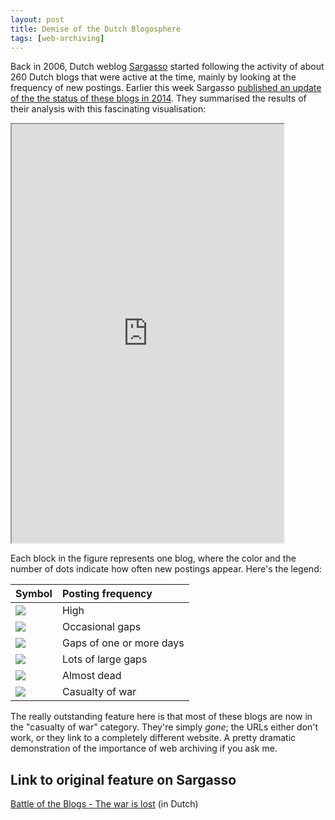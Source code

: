 ```yaml
---
layout: post
title: Demise of the Dutch Blogosphere
tags: [web-archiving]
---
```


Back in 2006, Dutch weblog [Sargasso](http://sargasso.nl/) started following the activity of about 260 Dutch blogs that were active at the time, mainly by looking at the frequency of new postings. <!-- more --> Earlier this week Sargasso [published an update of the the status of these blogs in 2014](http://sargasso.nl/battle-blogs-war-lost/). They summarised the results of their analysis with this fascinating visualisation: 

<iframe width="435" height="670" src="http://sargasso.nl/wp-content/uploads/2014/11/botb2014b.htm"></iframe>

Each block in the figure represents one blog, where the color and the number of dots indicate how often new postings appear. Here's the legend:

|Symbol|Posting frequency|
|:--|:--|
|![](http://www.sargasso.nl/wp-content/uploads/2006/03/bf1k1.png)|High|
|![](http://www.sargasso.nl/wp-content/uploads/2006/03/bf2k1.png)|Occasional gaps|
|![](http://www.sargasso.nl/wp-content/uploads/2006/03/bf3k1.png)|Gaps of one or more days|
|![](http://www.sargasso.nl/wp-content/uploads/2006/03/bf4k1.png)|Lots of large gaps|
|![](http://www.sargasso.nl/wp-content/uploads/2006/03/bf5k1.png)|Almost dead|
|![](http://www.sargasso.nl/wp-content/uploads/2006/03/bf6k1.png)|Casualty of war|

The really outstanding feature here is that most of these blogs are now in the "casualty of war" category. They're simply *gone*; the URLs either don't work, or they link to a completely different website. A pretty dramatic demonstration of the importance of web archiving if you ask me.

## Link to original feature on Sargasso

[Battle of the Blogs - The war is lost](http://sargasso.nl/battle-blogs-war-lost/) (in Dutch)
